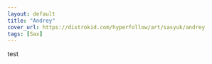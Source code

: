 ```yaml
---
layout: default
title: "Andrey"
cover_url: https://distrokid.com/hyperfollow/art/sasyuk/andrey
tags: [Sax]
---
```


test